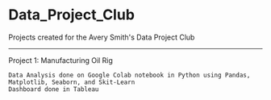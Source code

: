 # Data_Project_Club
Projects created for the Avery Smith's Data Project Club

---

Project 1: Manufacturing Oil Rig

    Data Analysis done on Google Colab notebook in Python using Pandas, Matplotlib, Seaborn, and Skit-Learn
    Dashboard done in Tableau
